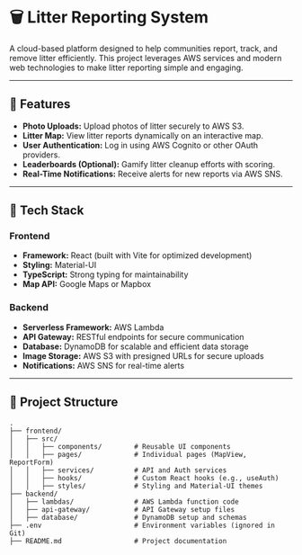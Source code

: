 # 🗑️ Litter Reporting System

A cloud-based platform designed to help communities report, track, and remove litter efficiently. This project leverages AWS services and modern web technologies to make litter reporting simple and engaging.

---

## 🌟 Features

- **Photo Uploads:** Upload photos of litter securely to AWS S3.
- **Litter Map:** View litter reports dynamically on an interactive map.
- **User Authentication:** Log in using AWS Cognito or other OAuth providers.
- **Leaderboards (Optional):** Gamify litter cleanup efforts with scoring.
- **Real-Time Notifications:** Receive alerts for new reports via AWS SNS.

---

## 🚀 Tech Stack

### **Frontend**
- **Framework:** React (built with Vite for optimized development)
- **Styling:** Material-UI
- **TypeScript:** Strong typing for maintainability
- **Map API:** Google Maps or Mapbox

### **Backend**
- **Serverless Framework:** AWS Lambda
- **API Gateway:** RESTful endpoints for secure communication
- **Database:** DynamoDB for scalable and efficient data storage
- **Image Storage:** AWS S3 with presigned URLs for secure uploads
- **Notifications:** AWS SNS for real-time alerts

---

## 📁 Project Structure

```plaintext
.
├── frontend/
│   ├── src/
│   │   ├── components/        # Reusable UI components
│   │   ├── pages/             # Individual pages (MapView, ReportForm)
│   │   ├── services/          # API and Auth services
│   │   ├── hooks/             # Custom React hooks (e.g., useAuth)
│   │   ├── styles/            # Styling and Material-UI themes
├── backend/
│   ├── lambdas/               # AWS Lambda function code
│   ├── api-gateway/           # API Gateway setup files
│   ├── database/              # DynamoDB setup and schemas
├── .env                       # Environment variables (ignored in Git)
├── README.md                  # Project documentation


